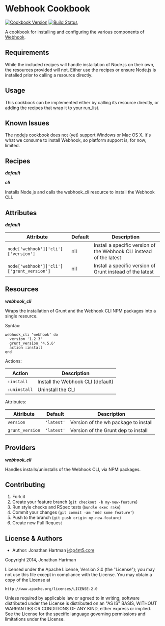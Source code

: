 Webhook Cookbook
================
[![Cookbook Version](http://img.shields.io/cookbook/v/webhook.svg)][cookbook]
[![Build Status](http://img.shields.io/travis/RoboticCheese/webhook-chef.svg)][travis]

[cookbook]: https://supermarket.getchef.com/cookbooks/webhook
[travis]: http://travis-ci.org/RoboticCheese/webhook-chef

A cookbook for installing and configuring the various components of
[Webhook](http://www.webhook.com).

Requirements
------------

While the included recipes will handle installation of Node.js on their own,
the resources provided will not. Either use the recipes or ensure Node.js is
installed prior to calling a resource directly.

Usage
-----

This cookbook can be implemented either by calling its resource directly, or
adding the recipes that wrap it to your run_list.

Known Issues
------------

The [nodejs](https://supermarket.getchef.com/cookbooks/nodejs) cookbook does
not (yet) support Windows or Mac OS X. It's what we consume to install Webhook,
so platform support is, for now, limited.

Recipes
-------

***default***

***cli***

Installs Node.js and calls the webhook_cli resource to install the Webhook CLI.

Attributes
----------

***default***

| Attribute                                 | Default | Description                                                         |
|-------------------------------------------|---------|---------------------------------------------------------------------|
| `node['webhook']['cli']['version']`       | nil     | Install a specific version of the Webhook CLI instead of the latest |
| `node['webhook']['cli']['grunt_version']` | nil     | Install a specific version of Grunt instead of the latest           |

Resources
---------

***webhook_cli***

Wraps the installation of Grunt and the Webhook CLI NPM packages into a single
resource.

Syntax:

    webhook_cli 'webhook' do
      version '1.2.3'
      grunt_version '4.5.6'
      action :install
    end

Actions:

| Action       | Description                       |
|--------------|-----------------------------------|
| `:install`   | Install the Webhook CLI (default) |
| `:uninstall` | Uninstall the CLI                 |

Attributes:

| Attribute       | Default    | Description                          |
|-----------------|------------|--------------------------------------|
| `version`       | `'latest'` | Version of the wh package to install |
| `grunt_version` | `'latest'` | Version of the Grunt dep to install  |

Providers
---------

***webhook_cli***

Handles installs/uninstalls of the Webhook CLI, via NPM packages.

Contributing
------------

1. Fork it
2. Create your feature branch (`git checkout -b my-new-feature`)
3. Run style checks and RSpec tests (`bundle exec rake`)
4. Commit your changes (`git commit -am 'Add some feature'`)
5. Push to the branch (`git push origin my-new-feature`)
6. Create new Pull Request

License & Authors
-----------------

- Author: Jonathan Hartman <j@p4nt5.com>

Copyright 2014, Jonathan Hartman

Licensed under the Apache License, Version 2.0 (the "License");
you may not use this file except in compliance with the License.
You may obtain a copy of the License at

    http://www.apache.org/licenses/LICENSE-2.0

Unless required by applicable law or agreed to in writing, software
distributed under the License is distributed on an "AS IS" BASIS,
WITHOUT WARRANTIES OR CONDITIONS OF ANY KIND, either express or implied.
See the License for the specific language governing permissions and
limitations under the License.
